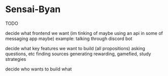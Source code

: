 # Sensai-Byan

TODO

decide what frontend we want (im tinking of maybe using an api in some of messaging app maybe)
    example: talking through discord bot

decide what key features we want to build (all propositions)
    asking questions, etc
    finding sources
    generating rewarding, gamefied, study strategies

decide who wants to build what
